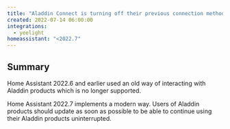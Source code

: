 ```yaml
---
title: "Aladdin Connect is turning off their previous connection method"
created: 2022-07-14 06:00:00
integrations:
  - yeelight
homeassistant: "<2022.7"
---
```


## Summary

Home Assistant 2022.6 and earlier used an old way of interacting with Aladdin products which is no longer supported.

Home Assistant 2022.7 implements a modern way. Users of Aladdin products should update as soon as possible to be able to continue using their Aladdin products uninterrupted.
